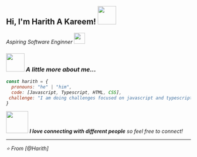 <h2> Hi, I'm Harith A Kareem! <img src="#" width="50"></h2>
<p><em>Aspiring Software Enginner <img src="https://media.giphy.com/media/fYSnHlufseco8Fh93Z/giphy.gif" width="30"></br>


### <img src="https://media.giphy.com/media/VgCDAzcKvsR6OM0uWg/giphy.gif" width="50"> A little more about me...  

```javascript
const harith = {
  pronouns: "he" | "him",
  code: [Javascript, Typescript, HTML, CSS],
 challenge: "I am doing challenges focused on javascript and typescript"
}
```

<img src="https://media.giphy.com/media/LnQjpWaON8nhr21vNW/giphy.gif" width="60"> <em><b>I love connecting with different people</b> so feel free to connect!

---

⭐️ From [@Harith]
